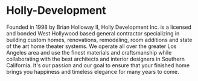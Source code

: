 # Holly-Development
Founded in 1998 by Brian Holloway II, Holly Development Inc. is a licensed and bonded West Hollywood based general contractor specializing in building custom homes, renovations, remodeling, room additions and state of the art home theater systems.  We operate all over the greater Los Angeles area and use the finest materials and craftsmanship while collaborating with the best architects and interior designers in Southern California. It's our passion and our goal to ensure that your finished home brings you happiness and timeless elegance for many years to come.
